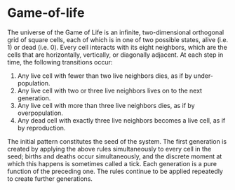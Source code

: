 # Game-of-life

The universe of the Game of Life is an infinite, two-dimensional orthogonal grid of square cells, each of which is in one of two possible states, alive (i.e. 1) or dead (i.e. 0). 
Every cell interacts with its eight neighbors, which are the cells that are horizontally, vertically, or diagonally adjacent. 
At each step in time, the following transitions occur: 

   1. Any live cell with fewer than two live neighbors dies, as if by under-population.
   2. Any live cell with two or three live neighbors lives on to the next generation.
   3. Any live cell with more than three live neighbors dies, as if by overpopulation.
   4. Any dead cell with exactly three live neighbors becomes a live cell, as if by reproduction.

   
The initial pattern constitutes the seed of the system. The first generation is created by applying the above rules simultaneously to every cell in the seed; births and deaths occur simultaneously, and the discrete moment at which this happens is sometimes called a tick. 
Each generation is a pure function of the preceding one. The rules continue to be applied repeatedly to create further generations.
